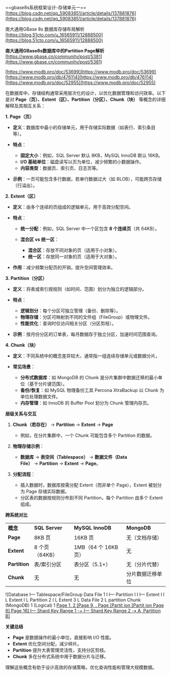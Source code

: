 ==gbase8s系统框架设计-存储单元一==  
[https://blog.csdn.net/qq_59083851/article/details/137881876](https://blog.csdn.net/qq_59083851/article/details/137881876)
   

南大通用GBase 8s 数据库存储布局解析  
[https://blog.51cto.com/u_16565911/12888500](https://blog.51cto.com/u_16565911/12888500)
   

**南大通用****GBase8s****数据库中的****Partition Page****解析**  
[https://www.gbase.cn/community/post/5381](https://www.gbase.cn/community/post/5381)
    
[https://www.modb.pro/doc/53699](https://www.modb.pro/doc/53699)  
[https://www.modb.pro/db/476114](https://www.modb.pro/db/476114)  
[https://www.modb.pro/doc/52955](https://www.modb.pro/doc/52955)
      

在数据库中，存储结构通常采用层次化的设计，以优化数据管理和访问效率。以下是对 **Page（页）、Extent（区）、Partition（分区）、Chunk（块）** 等概念的详细解释及其相互关系：
 
**1. Page（页）**

- **定义**：数据库中最小的存储单元，用于存储实际数据（如表行、索引条目等）。
- **特点**：
    
    - **固定大小**：例如，SQL Server 默认 8KB，MySQL InnoDB 默认 16KB。
    - **I/O 基础单位**：磁盘读写以页为单位，减少频繁的小数据操作。
    - **内容类型**：数据页、索引页、日志页等。
- **示例**：一页可能包含多行数据，若单行数据过大（如 BLOB），可能跨页存储（行溢出）。
 
**2. Extent（区）**

- **定义**：由多个连续的页组成的逻辑单元，用于高效分配空间。
- **特点**：
    
    - **统一分配**：例如，SQL Server 中一个区包含 **8 个连续页**（共 64KB）。
    - **混合区 vs 统一区**：
        
        - **混合区**：存放不同对象的页（适用于小对象）。
        - **统一区**：存放同一对象的页（适用于大对象）。
- **作用**：减少频繁分配页的开销，提升空间管理效率。
 
**3. Partition（分区）**

- **定义**：将表或索引按规则（如时间、范围）划分为独立的逻辑部分。
- **特点**：
    
    - **逻辑划分**：每个分区可独立管理（备份、删除等）。
    - **物理存储**：分区可映射到不同的文件组（FileGroup）或物理文件。
    - **性能优化**：查询时仅访问相关分区（分区剪枝）。
- **示例**：按月份分区的订单表，每月数据存于独立分区，加速时间范围查询。
 
**4. Chunk（块）**

- **定义**：不同系统中的概念差异较大，通常指一组连续存储单元或数据分片。
- **常见场景**：
    
    - **分布式数据库**：如 MongoDB 的 Chunk 是分片集群中数据迁移的最小单位（基于分片键范围）。
    - **备份/恢复**：如 MySQL 物理备份工具 Percona XtraBackup 以 Chunk 为单位处理数据文件。
    - **内存管理**：如 InnoDB 的 Buffer Pool 划分为 Chunk 管理内存页。
 
**层级关系与交互**

1. **Chunk（若存在）** → **Partition** → **Extent** → **Page**
    
    - 例如，在分片集群中，一个 Chunk 可能包含多个 Partition 的数据。
2. **物理存储示例**：
    
    - **数据库** → **表空间（Tablespace）** → **数据文件（Data File）** → **Partition** → **Extent** → **Page**。
3. **分配流程**：
    
    - 插入数据时，数据库按需分配 Extent（而非单个 Page），Extent 被划分为 Page 存储实际数据。
    - 分区表的数据按规则分布到不同 Partition，每个 Partition 由多个 Extent 组成。
 
**跨系统对比**

|   |   |   |   |
|---|---|---|---|
|**概念**|**SQL Server**|**MySQL InnoDB**|**MongoDB**|
|**Page**|8KB 页|16KB 页|无（文档存储）|
|**Extent**|8 个页（64KB）|1MB（64 个 16KB 页）|无|
|**Partition**|表/索引分区|表分区（5.1+）|无（分片代替）|
|**Chunk**|无|无|分片数据迁移单位|
 ![Database I— Tablespace/FileGroup Data File 1 I I— Partition I I I— Extent I I L Extent I L Partition 2 I L Extent 3 L Data File 2 L partition Chunk (MongoDB) 1 (Logical) 1 [Page 1, 2 [Page 9, . Page [Partit ion [Partit ion Page 8] Page 16] I— Shard Key Range 1 -+ I— Shard Key Range 2 -• A, Partition B] ](Exported%20image%2020250328133830-0.png)

**关键总结**

- **Page** 是数据操作的最小单位，直接影响 I/O 性能。
- **Extent** 优化空间分配，减少碎片。
- **Partition** 提升大表管理灵活性，支持分区剪枝。
- **Chunk** 多在分布式系统中用于数据分片与迁移。

理解这些概念有助于设计高效的存储策略，优化查询性能和管理大规模数据。